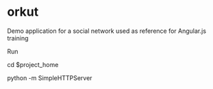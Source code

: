 # orkut
Demo application for a social network used as reference for Angular.js training 

Run 

cd $project_home

python -m SimpleHTTPServer  
